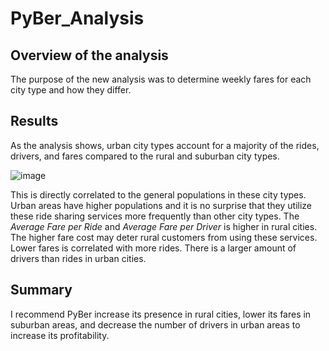 # PyBer_Analysis

## Overview of the analysis
The purpose of the new analysis was to determine weekly fares for each city type and how they differ.

## Results
As the analysis shows, urban city types account for a majority of the rides, drivers, and fares compared to the rural and suburban city types.

![image](https://user-images.githubusercontent.com/90434010/138770278-93cc916a-e57c-4787-bea8-5b295d6ab4af.png)

This is directly correlated to the general populations in these city types. Urban areas have higher populations and it is no surprise that they utilize these ride sharing services more frequently than other city types. The _Average Fare per Ride_ and _Average Fare per Driver_ is higher in rural cities. The higher fare cost may deter rural customers from using these services. Lower fares is correlated with more rides. There is a larger amount of drivers than rides in urban cities.

## Summary
I recommend PyBer increase its presence in rural cities, lower its fares in suburban areas, and decrease the number of drivers in urban areas to increase its profitability.
